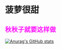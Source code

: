 # 菠萝很甜
<font color = "ff13ff">秋秋子就要这样做</font>
---


[![Anurag's GitHub stats](https://github-readme-stats.vercel.app/api?username=NiKuliCat)](https://github.com/anuraghazra/github-readme-stats)
